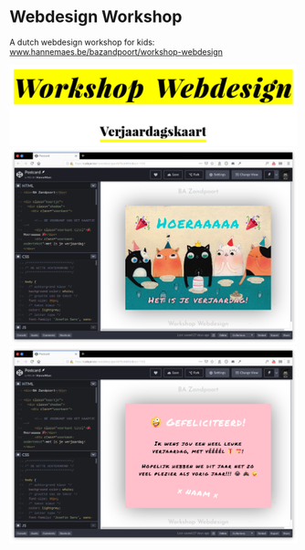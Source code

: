 # Webdesign Workshop
A dutch webdesign workshop for kids: <a href="http://www.hannemaes.be/bazandpoort/workshop-webdesign/" target="_blank">www.hannemaes.be/bazandpoort/workshop-webdesign</a>

<img src="https://github.com/HanneMaes/webdesignWorkshop/blob/master/assets/header.png">

<img src="https://github.com/HanneMaes/webdesignWorkshop/blob/master/assets/screenshot1.png">
<img src="https://github.com/HanneMaes/webdesignWorkshop/blob/master/assets/screenshot2.png">
